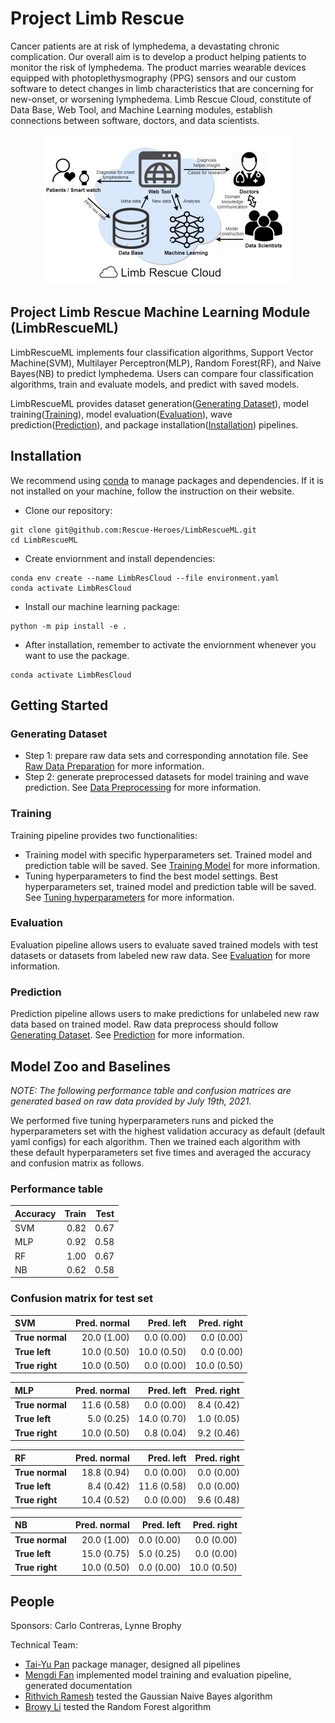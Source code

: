 # Project Limb Rescue
Cancer patients are at risk of lymphedema, a devastating chronic complication. Our overall aim is to develop a product helping patients to monitor the risk of lymphedema. The product marries wearable devices equipped with photoplethysmography (PPG) sensors and our custom software to detect changes in limb characteristics that are concerning for new-onset, or worsening lymphedema. 
Limb Rescue Cloud, constitute of Data Base, Web Tool, and Machine Learning modules, establish connections between software, doctors, and data scientists.
<p align="center"><img src="figures/PLR_context_diagram.png" width="400"></p>

## Project Limb Rescue Machine Learning Module (LimbRescueML)
LimbRescueML implements four classification algorithms, Support Vector Machine(SVM), Multilayer Perceptron(MLP), Random Forest(RF), and Naive Bayes(NB) to predict lymphedema. Users can compare four classification algorithms, train and evaluate models, and predict with saved models.

LimbRescueML provides dataset generation([Generating Dataset](https://github.com/Rescue-Heroes/LimbRescueML#getting-started)), model training([Training](https://github.com/Rescue-Heroes/LimbRescueML#training)), model evaluation([Evaluation](https://github.com/Rescue-Heroes/LimbRescueML/blob/main/docs/evaluation.md)), wave prediction([Prediction](https://github.com/Rescue-Heroes/LimbRescueML/blob/main/docs/prediction.md)), and package installation([Installation](https://github.com/Rescue-Heroes/LimbRescueML#installation)) pipelines.

## Installation
We recommend using [conda](https://docs.conda.io/projects/conda/en/latest/user-guide/install/index.html) to manage packages and dependencies. If it is not installed on your machine, follow the instruction on their website. 
- Clone our repository:
```
git clone git@github.com:Rescue-Heroes/LimbRescueML.git
cd LimbRescueML
```
- Create enviornment and install dependencies:
```
conda env create --name LimbResCloud --file environment.yaml
conda activate LimbResCloud
```
- Install our machine learning package:
```
python -m pip install -e .
```
- After installation, remember to activate the enviornment whenever you want to use the package. 
```
conda activate LimbResCloud
```

## Getting Started
### Generating Dataset 
- Step 1: prepare raw data sets and corresponding annotation file. See [Raw Data Preparation](https://github.com/Rescue-Heroes/LimbRescueML/blob/main/docs/generating_dataset.md#raw-data-preparation) for more information.
- Step 2: generate preprocessed datasets for model training and wave prediction. See [Data Preprocessing](https://github.com/Rescue-Heroes/LimbRescueML/blob/main/docs/generating_dataset.md#data-preprocessing) for more information.

### Training
Training pipeline provides two functionalities:
- Training model with specific hyperparameters set. Trained model and prediction table will be saved. See [Training Model](https://github.com/Rescue-Heroes/LimbRescueML/blob/main/docs/training.md#training-model-with-hyperparameters-specified) for more information.
- Tuning hyperparameters to find the best model settings. Best hyperparameters set, trained model and prediction table will be saved. See [Tuning hyperparameters](https://github.com/Rescue-Heroes/LimbRescueML/blob/main/docs/training.md#tuning-hyperparameters-for-best-model-settings) for more information.

### Evaluation
Evaluation pipeline allows users to evaluate saved trained models with test datasets or datasets from labeled new raw data. See [Evaluation](https://github.com/Rescue-Heroes/LimbRescueML/blob/main/docs/evaluation.md) for more information.

### Prediction
Prediction pipeline allows users to make predictions for unlabeled new raw data based on trained model. Raw data preprocess should follow [Generating Dataset](https://github.com/Rescue-Heroes/LimbRescueML#getting-started). See [Prediction](https://github.com/Rescue-Heroes/LimbRescueML/blob/main/docs/prediction.md) for more information.

## Model Zoo and Baselines
_NOTE: The following performance table and confusion matrices are generated based on raw data provided by July 19th, 2021._

We performed five tuning hyperparameters runs and picked the hyperparameters set with the highest validation accuracy as default (default yaml configs) for each algorithm. Then we trained each algorithm with these default hyperparameters set five times and averaged the accuracy and confusion matrix as follows.

### Performance table
| Accuracy | Train | Test |
|:---|---:|---:|
| SVM | 0.82 | 0.67 |
| MLP | 0.92 | 0.58 |
| RF | 1.00 | 0.67 |
| NB | 0.62 | 0.58 |

### Confusion matrix for test set
| SVM | Pred. normal | Pred. left | Pred. right |
| :--- | ---: | ---: | ---: | 
| **True normal** | 20.0 (1.00) | 0.0 (0.00) | 0.0 (0.00) |
| **True left** | 10.0 (0.50) | 10.0 (0.50) | 0.0 (0.00) |
| **True right** | 10.0 (0.50) | 0.0 (0.00) | 10.0 (0.50) |

| MLP | Pred. normal | Pred. left | Pred. right |
| :--- | ---: | ---: | ---: | 
| **True normal** | 11.6 (0.58) | 0.0 (0.00) | 8.4 (0.42) |
| **True left** | 5.0 (0.25) | 14.0 (0.70) | 1.0 (0.05) |
| **True right** | 10.0 (0.50) | 0.8 (0.04) | 9.2 (0.46) |

| RF | Pred. normal | Pred. left | Pred. right |
| :--- | ---: | ---: | ---: |
| **True normal** | 18.8 (0.94) | 0.0 (0.00) | 0.0 (0.00) |
| **True left** | 8.4 (0.42) | 11.6 (0.58) | 0.0 (0.00) |
| **True right** | 10.4 (0.52) | 0.0 (0.00) | 9.6 (0.48) |

| NB | Pred. normal | Pred. left | Pred. right |
| :--- | ---: | ---: | ---: |
| **True normal** | 20.0 (1.00) | 0.0 (0.00) | 0.0 (0.00) |
| **True left** | 15.0 (0.75) | 5.0 (0.25) | 0.0 (0.00) |
| **True right** | 10.0 (0.50) | 0.0 (0.00) | 10.0 (0.50) |

## People
Sponsors: Carlo Contreras, Lynne Brophy

Technical Team: 
- [Tai-Yu Pan](https://github.com/tydpan) package manager, designed all pipelines
- [Mengdi Fan](https://github.com/mengdifan) implemented model training and evaluation pipeline, generated documentation
- [Rithvich Ramesh](https://github.com/rithvichramesh) tested the Gaussian Naive Bayes algorithm
- [Browy Li](https://github.com/BrowyLi) tested the Random Forest algorithm


